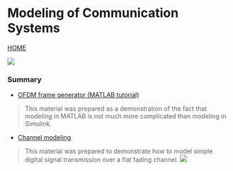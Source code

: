 # Modeling of Communication Systems

[HOME](https://github.com/kirlf/CSP/blob/master/README.md)

![](https://www.bcs.tu-darmstadt.de/media/bcs/slideshow_2018/WordCloud_gross.jpeg)

### Summary
   * [OFDM frame generator (MATLAB tutorial)](https://github.com/kirlf/CSP/blob/master/Different/OFDM/README.md)
   > This material was prepared as a demonstration of the fact that modeling in MATLAB is not much more complicated than modeling in Simulink.
   * [Channel modeling](https://nbviewer.jupyter.org/gist/kirlf/4328eb389b3ddc9a0c350eaed468f870)
   > This material was prepared to demonstrate how to model simple digital signal transmission over a flat fading channel. 
![](https://raw.githubusercontent.com/kirlf/CSP/master/MIMO/assets/test-model.png)
